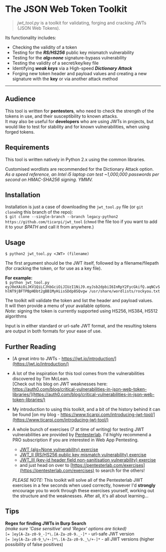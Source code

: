 # The JSON Web Token Toolkit
>*jwt_tool.py* is a toolkit for validating, forging and cracking JWTs (JSON Web Tokens).  


Its functionality includes:
- Checking the validity of a token
- Testing for the ***RS/HS256*** public key mismatch vulnerability
- Testing for the ***alg=none*** signature-bypass vulnerability
- Testing the validity of a secret/key/key file
- Identifying ***weak keys*** via a High-speed ***Dictionary Attack*** 
- Forging new token header and payload values and creating a new signature with the **key** or via another attack method

---

## Audience
This tool is written for **pentesters**, who need to check the strength of the tokens in use, and their susceptibility to known attacks.  
It may also be useful for **developers** who are using JWTs in projects, but would like to test for stability and for known vulnerabilities, when using forged tokens.

## Requirements
This tool is written natively in Python 2.x using the common libraries.

Customised wordlists are recommended for the Dictionary Attack option.  
*As a speed reference, an Intel i5 laptop can test ~1,000,000 passwords per second on HMAC-SHA256 signing. YMMV.*

## Installation
Installation is just a case of downloading the `jwt_tool.py` file (or `git clone`ing this branch of the repo):  
`$ git clone --single-branch --branch legacy-python2 https://github.com/ticarpi/jwt_tool`
(`chmod` the file too if you want to add it to your *$PATH* and call it from anywhere.)

## Usage
`$ python2 jwt_tool.py <JWT> (filename)`  

The first argument should be the JWT itself, followed by a filename/filepath (for cracking the token, or for use as a key file).  

**For example:**  
`$ python jwt_tool.py eyJ0eXAiOiJKV1QiLCJhbGciOiJIUzI1NiJ9.eyJsb2dpbiI6InRpY2FycGkifQ.aqNCvShlNT9jBFTPBpHDbt2gBB1MyHiisSDdp8SQvgw /usr/share/wordlists/rockyou.txt`  

The toolkit will validate the token and list the header and payload values.  
It will then provide a menu of your available options.  
*Note:* signing the token is currently supported using HS256, HS384, HS512 algorithms

Input is in either standard or url-safe JWT format, and the resulting tokens are output in both formats for your ease of use.


## Further Reading
* [A great intro to JWTs - https://jwt.io/introduction/](https://jwt.io/introduction/)

* A lot of the inspiration for this tool comes from the vulnerabilities discovered by Tim McLean.  
[Check out his blog on JWT weaknesses here: https://auth0.com/blog/critical-vulnerabilities-in-json-web-token-libraries/](https://auth0.com/blog/critical-vulnerabilities-in-json-web-token-libraries/)  

* My introduction to using this toolkit, and a bit of the history behind it can be found [on my blog - https://www.ticarpi.com/introducing-jwt-tool/](https://www.ticarpi.com/introducing-jwt-tool/)

* A whole bunch of exercises (7 at time of writing) for testing JWT vulnerabilities are provided by [Pentesterlab](https://www.pentesterlab.com). I'd highly recommend a PRO subscription if you are interested in Web App Pentesting.  
  * [JWT (alg=None vulnerability) exercise](https://pentesterlab.com/exercises/jwt)  
  * [JWT_II (RS/HS256 public key mismatch vulnerability) exercise](https://pentesterlab.com/exercises/jwt_ii)  
  * [JWT_III (key-id header field non-sanitisation vulnerability) exercise](https://pentesterlab.com/exercises/jwt_iii)  
  * and just head on over to [https://pentesterlab.com/exercises](https://pentesterlab.com/exercises) to search for the others!

  *PLEASE NOTE:* This toolkit will solve all of the Pentesterlab JWT exercises in a few seconds when used correctly, however I'd **strongly** encourage you to work through these exercises yourself, working out the structure and the weaknesses. After all, it's all about learning...

## Tips
**Regex for finding JWTs in Burp Search**  
*(make sure 'Case sensitive' and 'Regex' options are ticked)*  
`[= ]ey[A-Za-z0-9_-]*\.[A-Za-z0-9._-]*` - url-safe JWT version  
`[= ]ey[A-Za-z0-9_\/+-]*\.[A-Za-z0-9._\/+-]*` - all JWT versions (higher possibility of false positives)
